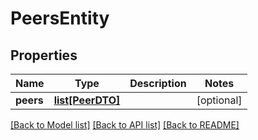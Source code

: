 # PeersEntity

## Properties
Name | Type | Description | Notes
------------ | ------------- | ------------- | -------------
**peers** | [**list[PeerDTO]**](PeerDTO.md) |  | [optional] 

[[Back to Model list]](../nifiDocs.md#documentation-for-models) [[Back to API list]](../nifiDocs.md#documentation-for-api-endpoints) [[Back to README]](../nifiDocs.md)


